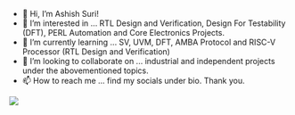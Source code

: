 - 👋 Hi, I’m Ashish Suri!
- 👀 I’m interested in ... RTL Design and Verification, Design For Testability (DFT), PERL Automation and Core Electronics Projects.
- 🌱 I’m currently learning ... SV, UVM, DFT, AMBA Protocol and RISC-V Processor (RTL Design and Verification)
- 💞️ I’m looking to collaborate on ... industrial and independent projects under the abovementioned topics.
- 📫 How to reach me ... find my socials under bio. Thank you.

<!---
KnowAashish/KnowAashish is a ✨ special ✨ repository because its `README.md` (this file) appears on your GitHub profile.
You can click the Preview link to take a look at your changes.
--->
![](https://komarev.com/ghpvc/?username=KnowAashish&color=green)
